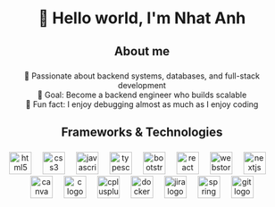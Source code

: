 <h1 align="center">👋 Hello world, I'm Nhat Anh</h1>

###

<h2 align="center">About me</h2>

###

<p align="center">🧠 Passionate about backend systems, databases, and full-stack development  <br>🎯 Goal: Become a backend engineer who builds scalable<br>🎲 Fun fact: I enjoy debugging almost as much as I enjoy coding</p>

###

<h2 align="center">Frameworks & Technologies</h2>

###

<div align="center">
  <img src="https://cdn.jsdelivr.net/gh/devicons/devicon/icons/html5/html5-original.svg" alt="html5 logo" style="height:40px;width:40px;max-width:40px;max-height:40px;"/>
  <img width="12" />
  <img src="https://cdn.jsdelivr.net/gh/devicons/devicon/icons/css3/css3-original.svg" alt="css3 logo" style="height:40px;width:40px;max-width:40px;max-height:40px;" />
  <img width="12" />
  <img src="https://cdn.jsdelivr.net/gh/devicons/devicon/icons/javascript/javascript-original.svg" alt="javascript logo" style="height:40px;width:40px;max-width:40px;max-height:40px;" />
  <img width="12" />
  <img src="https://cdn.jsdelivr.net/gh/devicons/devicon/icons/typescript/typescript-original.svg" alt="typescript logo" style="height:40px;width:40px;max-width:40px;max-height:40px;" />
  <img width="12" />
  <img src="https://cdn.jsdelivr.net/gh/devicons/devicon/icons/bootstrap/bootstrap-original.svg" alt="bootstrap logo" style="height:40px;width:40px;max-width:40px;max-height:40px;" />
  <img width="12" />
  <img src="https://cdn.jsdelivr.net/gh/devicons/devicon/icons/react/react-original.svg" alt="react logo" style="height:40px;width:40px;max-width:40px;max-height:40px;" />
  <img width="12" />
  <img src="https://cdn.jsdelivr.net/gh/devicons/devicon/icons/webstorm/webstorm-original.svg" alt="webstorm logo" style="height:40px;width:40px;max-width:40px;max-height:40px;" />
  <img width="12" />
  <img src="https://cdn.jsdelivr.net/gh/devicons/devicon/icons/nextjs/nextjs-original.svg" alt="nextjs logo" style="height:40px;width:40px;max-width:40px;max-height:40px;"/>
  <img width="12" />
  <img src="https://cdn.jsdelivr.net/gh/devicons/devicon/icons/canva/canva-original.svg" alt="canva logo" style="height:40px;width:40px;max-width:40px;max-height:40px;" />
  <img width="12" />
  <img src="https://cdn.jsdelivr.net/gh/devicons/devicon/icons/c/c-original.svg" alt="c logo" style="height:40px;width:40px;max-width:40px;max-height:40px;"  />
  <img width="12" />
  <img src="https://cdn.jsdelivr.net/gh/devicons/devicon/icons/cplusplus/cplusplus-original.svg" alt="cplusplus logo" style="height:40px;width:40px;max-width:40px;max-height:40px;"  />
  <img width="12" />
  <img src="https://cdn.jsdelivr.net/gh/devicons/devicon/icons/docker/docker-original.svg" alt="docker logo" style="height:40px;width:40px;max-width:40px;max-height:40px;"  />
  <img width="12" />
  <img src="https://cdn.jsdelivr.net/gh/devicons/devicon/icons/jira/jira-original.svg" alt="jira logo" style="height:40px;width:40px;max-width:40px;max-height:40px;"  />
  <img width="12" />
  <img src="https://cdn.jsdelivr.net/gh/devicons/devicon/icons/spring/spring-original.svg" alt="spring logo"  style="height:40px;width:40px;max-width:40px;max-height:40px;" />
  <img width="12" />
  <img src="https://cdn.jsdelivr.net/gh/devicons/devicon/icons/git/git-original.svg" alt="git logo"  style="height:40px;width:40px;max-width:40px;max-height:40px;" />
</div>

###
